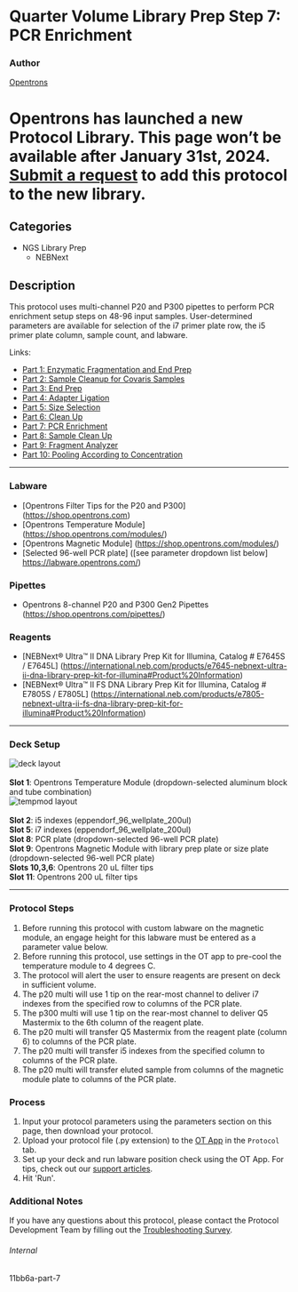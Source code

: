 # Quarter Volume Library Prep Step 7: PCR Enrichment

### Author
[Opentrons](https://opentrons.com/)



# Opentrons has launched a new Protocol Library. This page won’t be available after January 31st, 2024. [Submit a request](https://docs.google.com/forms/d/e/1FAIpQLSdYYp9QCKow4nn0KlCVsMS3HX0eJ0N9O7-erajKvcpT0lWbSg/viewform) to add this protocol to the new library.

## Categories
* NGS Library Prep
	* NEBNext

## Description
This protocol uses multi-channel P20 and P300 pipettes to perform PCR enrichment setup steps on 48-96 input samples. User-determined parameters are available for selection of the i7 primer plate row, the i5 primer plate column, sample count, and labware.

Links:
* [Part 1: Enzymatic Fragmentation and End Prep](http://protocols.opentrons.com/protocol/11bb6a)
* [Part 2: Sample Cleanup for Covaris Samples](http://protocols.opentrons.com/protocol/11bb6a-part-2)
* [Part 3: End Prep](http://protocols.opentrons.com/protocol/11bb6a-part-3)
* [Part 4: Adapter Ligation](http://protocols.opentrons.com/protocol/11bb6a-part-4)
* [Part 5: Size Selection](http://protocols.opentrons.com/protocol/11bb6a-part-5)
* [Part 6: Clean Up](http://protocols.opentrons.com/protocol/11bb6a-part-6)
* [Part 7: PCR Enrichment](http://protocols.opentrons.com/protocol/11bb6a-part-7)
* [Part 8: Sample Clean Up](http://protocols.opentrons.com/protocol/11bb6a-part-8)
* [Part 9: Fragment Analyzer](http://protocols.opentrons.com/protocol/11bb6a-part-9)
* [Part 10: Pooling According to Concentration](http://protocols.opentrons.com/protocol/11bb6a-part-10)

---


### Labware
* [Opentrons Filter Tips for the P20 and P300] (https://shop.opentrons.com)
* [Opentrons Temperature Module] (https://shop.opentrons.com/modules/)
* [Opentrons Magnetic Module] (https://shop.opentrons.com/modules/)
* [Selected 96-well PCR plate] ([see parameter dropdown list below] https://labware.opentrons.com/)


### Pipettes
* Opentrons 8-channel P20 and P300 Gen2 Pipettes (https://shop.opentrons.com/pipettes/)

### Reagents
* [NEBNext® Ultra™ II DNA Library Prep Kit for Illumina, Catalog # E7645S / E7645L] (https://international.neb.com/products/e7645-nebnext-ultra-ii-dna-library-prep-kit-for-illumina#Product%20Information)
* [NEBNext® Ultra™ II FS DNA Library Prep Kit for Illumina, Catalog # E7805S / E7805L] (https://international.neb.com/products/e7805-nebnext-ultra-ii-fs-dna-library-prep-kit-for-illumina#Product%20Information)

---

### Deck Setup
![deck layout](https://opentrons-protocol-library-website.s3.amazonaws.com/custom-README-images/11bb6a/screenshot7-deck.png)
</br>
</br>
**Slot 1**: Opentrons Temperature Module (dropdown-selected aluminum block and tube combination) </br>
![tempmod layout](https://opentrons-protocol-library-website.s3.amazonaws.com/custom-README-images/11bb6a/screenshot7-tempmod.png)
</br>
</br>
**Slot 2**: i5 indexes (eppendorf_96_wellplate_200ul) </br>
**Slot 5**: i7 indexes (eppendorf_96_wellplate_200ul) </br>
**Slot 8**: PCR plate (dropdown-selected 96-well PCR plate) </br>
**Slot 9**: Opentrons Magnetic Module with library prep plate or size plate (dropdown-selected 96-well PCR plate) </br>
**Slots 10,3,6**: Opentrons 20 uL filter tips </br>
**Slot 11**: Opentrons 200 uL filter tips </br>


---

### Protocol Steps
1. Before running this protocol with custom labware on the magnetic module, an engage height for this labware must be entered as a parameter value below.
2. Before running this protocol, use settings in the OT app to pre-cool the temperature module to 4 degrees C.
3. The protocol will alert the user to ensure reagents are present on deck in sufficient volume.
4. The p20 multi will use 1 tip on the rear-most channel to deliver i7 indexes from the specified row to columns of the PCR plate.
5. The p300 multi will use 1 tip on the rear-most channel to deliver Q5 Mastermix to the 6th column of the reagent plate.
6. The p20 multi will transfer Q5 Mastermix from the reagent plate (column 6) to columns of the PCR plate.
7. The p20 multi will transfer i5 indexes from the specified column to columns of the PCR plate.
8. The p20 multi will transfer eluted sample from columns of the magnetic module plate to columns of the PCR plate.

### Process
1. Input your protocol parameters using the parameters section on this page, then download your protocol.
2. Upload your protocol file (.py extension) to the [OT App](https://opentrons.com/ot-app) in the `Protocol` tab.
3. Set up your deck and run labware position check using the OT App. For tips, check out our [support articles](https://support.opentrons.com/en/collections/1559720-guide-for-getting-started-with-the-ot-2).
4. Hit 'Run'.

### Additional Notes
If you have any questions about this protocol, please contact the Protocol Development Team by filling out the [Troubleshooting Survey](https://protocol-troubleshooting.paperform.co/).

###### Internal
11bb6a-part-7
